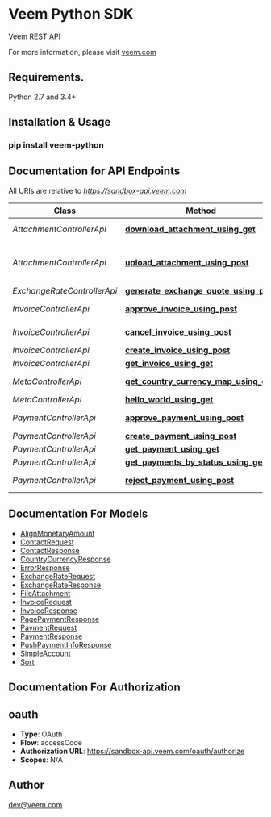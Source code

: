 # Veem Python SDK
Veem REST API

For more information, please visit [veem.com](veem.com)

## Requirements.

Python 2.7 and 3.4+

## Installation & Usage
### pip install veem-python

## Documentation for API Endpoints

All URIs are relative to *https://sandbox-api.veem.com*

Class | Method | HTTP request | Description
------------ | ------------- | ------------- | -------------
*AttachmentControllerApi* | [**download_attachment_using_get**](Veem/api/AttachmentControllerApi.py#download_attachment_using_get) | **GET** /veem/v1.0/attachments | Downloads the referenced file
*AttachmentControllerApi* | [**upload_attachment_using_post**](docs/AttachmentControllerApi.md#upload_attachment_using_post) | **POST** /veem/v1.0/attachments | Uploads the external attachment for an entity Payment or Invoice
*ExchangeRateControllerApi* | [**generate_exchange_quote_using_post**](docs/ExchangeRateControllerApi.md#generate_exchange_quote_using_post) | **POST** /veem/v1.0/exchangerates/quotes | createQuote
*InvoiceControllerApi* | [**approve_invoice_using_post**](docs/InvoiceControllerApi.md#approve_invoice_using_post) | **POST** /veem/v1.0/invoices/{invoiceId}/approve | approveInvoice
*InvoiceControllerApi* | [**cancel_invoice_using_post**](docs/InvoiceControllerApi.md#cancel_invoice_using_post) | **POST** /veem/v1.0/invoices/{invoiceId}/cancel | cancelInvoice
*InvoiceControllerApi* | [**create_invoice_using_post**](docs/InvoiceControllerApi.md#create_invoice_using_post) | **POST** /veem/v1.0/invoices | createInvoice
*InvoiceControllerApi* | [**get_invoice_using_get**](docs/InvoiceControllerApi.md#get_invoice_using_get) | **GET** /veem/v1.0/invoices/{invoiceId} | getInvoice
*MetaControllerApi* | [**get_country_currency_map_using_get**](docs/MetaControllerApi.md#get_country_currency_map_using_get) | **GET** /veem/public/v1.0/country-currency-map | Country Currency Map
*MetaControllerApi* | [**hello_world_using_get**](docs/MetaControllerApi.md#hello_world_using_get) | **GET** /veem/v1.0/hello | Hello Test
*PaymentControllerApi* | [**approve_payment_using_post**](docs/PaymentControllerApi.md#approve_payment_using_post) | **POST** /veem/v1.0/payments/{paymentId}/approve | approvePayment
*PaymentControllerApi* | [**create_payment_using_post**](docs/PaymentControllerApi.md#create_payment_using_post) | **POST** /veem/v1.0/payments | createPayment
*PaymentControllerApi* | [**get_payment_using_get**](docs/PaymentControllerApi.md#get_payment_using_get) | **GET** /veem/v1.0/payments/{paymentId} | getPayment
*PaymentControllerApi* | [**get_payments_by_status_using_get**](docs/PaymentControllerApi.md#get_payments_by_status_using_get) | **GET** /veem/v1.0/payments | getPaymentsByStatus
*PaymentControllerApi* | [**reject_payment_using_post**](docs/PaymentControllerApi.md#reject_payment_using_post) | **POST** /veem/v1.0/payments/{paymentId}/cancel | cancelPayment


## Documentation For Models

 - [AlignMonetaryAmount](docs/AlignMonetaryAmount.md)
 - [ContactRequest](docs/ContactRequest.md)
 - [ContactResponse](docs/ContactResponse.md)
 - [CountryCurrencyResponse](docs/CountryCurrencyResponse.md)
 - [ErrorResponse](docs/ErrorResponse.md)
 - [ExchangeRateRequest](docs/ExchangeRateRequest.md)
 - [ExchangeRateResponse](docs/ExchangeRateResponse.md)
 - [FileAttachment](docs/FileAttachment.md)
 - [InvoiceRequest](docs/InvoiceRequest.md)
 - [InvoiceResponse](docs/InvoiceResponse.md)
 - [PagePaymentResponse](docs/PagePaymentResponse.md)
 - [PaymentRequest](docs/PaymentRequest.md)
 - [PaymentResponse](docs/PaymentResponse.md)
 - [PushPaymentInfoResponse](docs/PushPaymentInfoResponse.md)
 - [SimpleAccount](docs/SimpleAccount.md)
 - [Sort](docs/Sort.md)


## Documentation For Authorization


## oauth

- **Type**: OAuth
- **Flow**: accessCode
- **Authorization URL**: https://sandbox-api.veem.com/oauth/authorize
- **Scopes**: N/A


## Author

dev@veem.com

